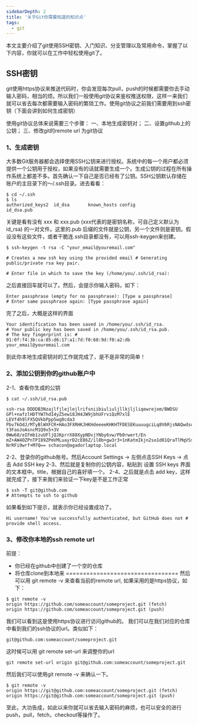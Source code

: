 ```yaml
---
sidebarDepth: 2
title: '关于Git你需要知道的知识点'
tags: 
  - git
---
```

本文主要介绍了git使用SSH密钥、入门知识、分支管理以及常用命令，掌握了以下内容，你就可以在工作中轻松使用git了。

## SSH密钥
git使用https协议来推送代码时，你会发现每次pull，push的时候都需要你去手动输入密码，相当的烦。所以我们一般使用git协议来鉴权推送权限，这样一来我们就可以省去每次都需要输入密码的繁琐工作。使用git协议之前我们需要用到ssh密钥（下面会讲到如何生成密钥）

使用git协议总体来说需要三个步骤：
一、本地生成密钥对；
二、设置github上的公钥；
三、修改git的remote url 为git协议

### 1、生成密钥
大多数Git服务器都会选择使用SSH公钥来进行授权。系统中的每一个用户都必须提供一个公钥用于授权，如果没有的话就需要生成一个。生成公钥的过程在所有操作系统上都差不多。首先确认一下自己是否已经有了公钥。SSH公钥默认存储在账户的主目录下的～/.ssh目录。进去看看：
```shell
$ cd ~/.ssh 
$ ls
authorized_keys2  id_dsa       known_hosts config            id_dsa.pub
```
关键是看有没有 xxx 和 xxx.pub (xxx代表的是密钥名称，可自己定义默认为 id_rsa) 的一对文件。这里的.pub 后缀的文件就是公钥，另一个文件则是密钥。假设没有这些文件，或者干脆连.ssh目录都没有，可以用ssh-keygen来创建。
```shell
$ ssh-keygen -t rsa -C "your_email@youremail.com"

# Creates a new ssh key using the provided email # Generating public/private rsa key pair. 

# Enter file in which to save the key (/home/you/.ssh/id_rsa):

```
之后直接回车就可以了。然后，会提示你输入密码，如下：
```shell
Enter passphrase (empty for no passphrase): [Type a passphrase] 
# Enter same passphrase again: [Type passphrase again]

```
完了之后，大概是这样的界面
```shell
Your identification has been saved in /home/you/.ssh/id_rsa. 
# Your public key has been saved in /home/you/.ssh/id_rsa.pub. 
# The key fingerprint is: # 01:0f:f4:3b:ca:85:d6:17:a1:7d:f0:68:9d:f0:a2:db your_email@youremail.com
```
到此你本地生成密钥对的工作就完成了，是不是非常的简单！

### 2、添加公钥到你的github账户中
2-1、查看你生成的公钥
```shell
$ cat ~/.ssh/id_rsa.pub  

ssh-rsa DDDDB3Nzajlfjlejlejlrifsniibiuliuljllkjljliqewrejom/BWDSU GPl+nafzlHDTYW7hdI4yZ5ew18JH4JW9jbhUFrviQzM7xlE
LEVf4h9lFX5QVkbPppSwg0cda3 Pbv7kOdJ/MTyBlWXFCR+HAo3FXRHKJHKHdeeeeKHKHTFDESEKuuuugciLq8V6RjsNAQwdsdMFvSlVK/7XA t3FaoJoAsncM1Q9x5+3V
0Ww68/eIFmb1zuUFljQJKprrX88XypNDvjYNby6vw/Pb0rwert/En mZ+AW4OZPnTPI89ZPmVMLuayrD2cE86Z/il8b+gw3r3+1nKatmIkjn2so1d01QraTlMqVSsbx NrRFi9wrf+M7Q== schacon@agadorlaptop.local

```
2-2、登录你的github账号。然后Account Settings -> 左侧点击SSH Keys -> 点击 Add SSH key
2-3、然后就是复制你的公钥内容，粘贴到 设置 SSH keys 界面的文本框中。title，根据自己的喜好填一个。
2-4、之后就是点击 add key，这样就完成了，接下来我们来验证一下key是不是工作正常
```shell
$ ssh -T git@github.com
# Attempts to ssh to github
```
如果看到如下提示，就表示你已经设置成功了。
```shell
Hi username! You've successfully authenticated, but GitHub does not # provide shell access.
```
### 3、修改你本地的ssh remote url
前提：
- 你已经在github中创建了一个空的仓库
- 将仓库clone到本地来
=================================
然后可以用 git remote -v 来查看当前的remote url, 如果采用的是https协议，如下：
```shell
$ git remote -v
origin https://github.com/someaccount/someproject.git (fetch)
origin https://github.com/someaccount/someproject.git (push)
```
我们可以看到这是使用https协议进行访问github的。
我们可以在我们对应的仓库中看到我们的ssh协议的url。类似如下：
```shell
git@github.com:someaccount/someproject.git

```
这时候可以用 git remote set-url 来调整你的url
```shell
git remote set-url origin git@github.com:someaccount/someproject.git

```
然后我们可以使用git remote -v 来确认一下。
```shell
$ git remote -v
origin https://git@github.com:someaccount/someproject.git (fetch)
origin https://git@github.com:someaccount/someproject.git (push)
```
至此，大功告成，如此以来你就可以省去输入密码的麻烦，也可以安全的进行 push，pull，fetch，checkout等操作了。

